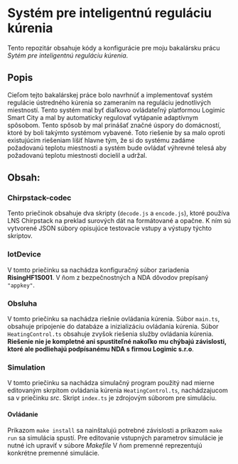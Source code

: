 # Systém pre inteligentnú reguláciu kúrenia
Tento repozitár obsahuje kódy a konfigurácie pre moju bakalársku prácu *Sytém pre inteligentnú reguláciu kúrenia*.
## Popis
Cieľom tejto bakalárskej práce bolo navrhnúť a implementovať systém regulácie ústredného kúrenia so zameraním na reguláciu jednotlivých miestností. 
Tento systém mal byť diaľkovo ovládateľný platformou Logimic Smart City a mal by automaticky regulovať vytápanie adaptívnym spôsobom. 
Tento spôsob by mal prinášať značné úspory do domácností, ktoré by boli takýmto systémom vybavené. 
Toto riešenie by sa malo oproti existujúcim riešeniam líšiť hlavne tým, že si do systému zadáme požadovanú teplotu miestnosti a systém bude ovládať výhrevné telesá  aby požadovanú teplotu miestnosti docielil a udržal.
## Obsah:
### Chirpstack-codec
Tento priečinok obsahuje dva skripty (`decode.js` a `encode.js`), ktoré používa LNS Chirpstack na preklad surových dát na formátované a opačne. K ním sú vytvorené JSON súbory opisujúce testovacie vstupy a výstupy týchto skriptov.
### IotDevice
V tomto priečinku sa nachádza konfiguračný súbor zariadenia **RisingHF1S001**. V ňom z bezpečnostných a NDA dôvodov prepísaný `"appkey"`.
### Obsluha
V tomto priečinku sa nachádza riešnie ovládania kúrenia. Súbor `main.ts`, obsahuje pripojenie do databáze a inizializáciu ovládania kúrenia. Súbor `HeatingControl.ts` obsahuje zvyšok riešenia služby ovládania kúrenia.<br>**Riešenie nie je kompletné ani spustiteľné nakoľko mu chýbajú závislosti, ktoré ale podliehajú podpísanému NDA s firmou Logimic s.r.o**.
### Simulation
V tomto priečinku sa nachádza simulačný program použitý nad mierne editovaným skrpitom ovládania kúrenia `HeatingControl.ts`, nachádzajucom sa v priečinku *src*. Skript `index.ts` je zdrojovým súborom pre simuláciu. 
#### Ovládanie 
Príkazom `make install` sa nainštalujú potrebné závislosti a príkazom `make run` sa simulácia spustí. Pre editovanie vstupných parametrov simulácie je nutné ich upraviť v súbore *Makefile* V ňom premenné reprezentujú konkrétne premenné simulácie.
